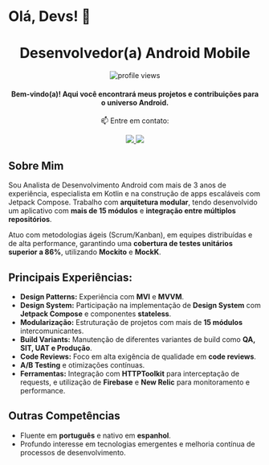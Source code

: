 # Olá, Devs! 👋  
<h1 align="center">Desenvolvedor(a) Android Mobile</h1>

<p align="center">
  <img src="https://komarev.com/ghpvc/?username=seuperfil&label=Profile%20views&color=0e75b6&style=flat" alt="profile views" />
</p>

<h4 align="center">
  Bem-vindo(a)! Aqui você encontrará meus projetos e contribuições para o universo Android.
</h4>

<p align="center">
📫 Entre em contato:
</p>

<p align="center">
  <a href="mailto:seuemail@gmail.com">
    <img src="https://img.shields.io/badge/-seuemail@gmail.com-e34c41?style=flat-square&labelColor=e34c41&logo=gmail&logoColor=white" />
  </a>
  <a href="https://www.linkedin.com/in/seulinkedin/">
    <img src="https://img.shields.io/badge/-LinkedIn-blue?style=flat-square&logo=Linkedin&logoColor=white" />
  </a>
</p>

<h2>Sobre Mim</h2>

<p>Sou Analista de Desenvolvimento Android com mais de 3 anos de experiência, especialista em Kotlin e na construção de apps escaláveis com Jetpack Compose. Trabalho com <strong>arquitetura modular</strong>, tendo desenvolvido um aplicativo com <strong>mais de 15 módulos</strong> e <strong>integração entre múltiplos repositórios</strong>.</p>

<p>Atuo com metodologias ágeis (Scrum/Kanban), em equipes distribuídas e de alta performance, garantindo uma <strong>cobertura de testes unitários superior a 86%</strong>, utilizando <strong>Mockito</strong> e <strong>MockK</strong>.</p>

<h2>Principais Experiências:</h2>
<ul>
  <li><strong>Design Patterns:</strong> Experiência com <strong>MVI</strong> e <strong>MVVM</strong>.</li>
  <li><strong>Design System:</strong> Participação na implementação de <strong>Design System</strong> com <strong>Jetpack Compose</strong> e componentes <strong>stateless</strong>.</li>
  <li><strong>Modularização:</strong> Estruturação de projetos com mais de <strong>15 módulos</strong> intercomunicantes.</li>
  <li><strong>Build Variants:</strong> Manutenção de diferentes variantes de build como <strong>QA, SIT, UAT e Produção</strong>.</li>
  <li><strong>Code Reviews:</strong> Foco em alta exigência de qualidade em <strong>code reviews</strong>.</li>
  <li><strong>A/B Testing</strong> e otimizações contínuas.</li>
  <li><strong>Ferramentas:</strong> Integração com <strong>HTTPToolkit</strong> para interceptação de requests, e utilização de <strong>Firebase</strong> e <strong>New Relic</strong> para monitoramento e performance.</li>
</ul>

<h2>Outras Competências</h2>
<ul>
  <li>Fluente em <strong>português</strong> e nativo em <strong>espanhol</strong>.</li>
  <li>Profundo interesse em tecnologias emergentes e melhoria contínua de processos de desenvolvimento.</li>
</ul>
